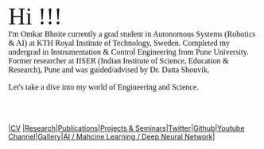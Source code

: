 <html>
<meta name="viewport" content="width=device-width, initial-scale=1">
<body>
  <font size="50" style="font-family:Montserrat;" >Hi !!!  </font> 
 <br>
<font size="3" style="font-family:Montserrat;" > I'm Omkar Bhoite currently a grad student in Autonomous Systems (Robotics & AI) at KTH Royal Institute of Technology, Sweden. Completed my undergrad in Instrumentation & Control Engineering from Pune University.  Former researcher at IISER (Indian Institute of Science, Education & Research), Pune and was guided/advised by Dr. Datta Shouvik.</font> <br><br>
<font size="3" style="font-family:Montserrat;" > Let's take a dive into my world of Engineering and Science.</font> <br> <br>
</body>
</html>
<br>
<br>
  
|[CV](https://github.com/omkarbhoite25/Doc/raw/master/Omkar_CV.pdf) |[Research](r.md)|[Publications](p.md)|[Projects & Seminars](pro.md)|[Twitter](https://twitter.com/Omkar64737805)|[Github](https://github.com/omkarbhoite25)|[Youtube Channel](https://youtu.be/Oq8lbSNIXAg)|[Gallery](g.md)|[AI / Mahcine Learning / Deep Neural Network](ai.md)|


